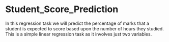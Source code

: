 # Student_Score_Prediction
In this regression task we will predict the percentage of
marks that a student is expected to score based upon the
number of hours they studied. This is a simple linear
regression task as it involves just two variables.
